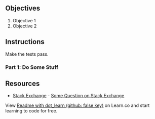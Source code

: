 ## Objectives

1. Objective 1
2. Objective 2

## Instructions

Make the tests pass.

### Part 1: Do Some Stuff

## Resources

* [Stack Exchange](http://www.stackexchange.com) - [Some Question on Stack Exchange](http://www.stackexchange.com/questions/123)

<p class='util--hide'>View <a href='https://learn.co/lessons/readme-with-dot_learn-github-false-key'>Readme with dot_learn (github: false key)</a> on Learn.co and start learning to code for free.</p>
